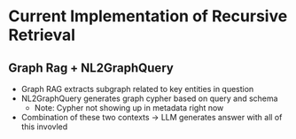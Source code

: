 # Current Implementation of Recursive Retrieval
## Graph Rag + NL2GraphQuery
- Graph RAG extracts subgraph related to key entities in question
- NL2GraphQuery generates graph cypher based on query and schema
  - Note: Cypher not showing up in metadata right now
- Combination of these two contexts &rarr; LLM generates answer with all of this invovled